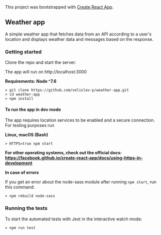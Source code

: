 This project was bootstrapped with [Create React App](https://github.com/facebook/create-react-app).

## Weather app
A simple weather app that fetches data from an API according to a user's location 
and displays weather data and messages based on the response.

### Getting started
Clone the repo and start the server.

The app will run on http://localhost:3000

**Requirements: Node ^7.6**
```
> git clone https://github.com/velislav-p/weather-app.git
> cd weather-app
> npm install
```
#### To run the app in dev mode
The app requires location services to be enabled and a secure connection. For testing purposes run

**Linux, macOS (Bash)**
```
> HTTPS=true npm start
```
**For other operating systems, check out the official docs:
https://facebook.github.io/create-react-app/docs/using-https-in-development**

**In case of errors**

If you get an error about the node-sass module after running `npm start`, run this command:

```$xslt
> npm rebuild node-sass
```

### Running the tests
To start the automated tests with Jest in the interactive watch mode:

```
> npm run test
```
